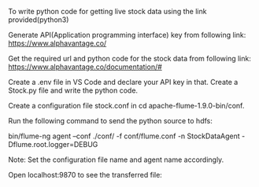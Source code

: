 To write python code for getting live stock data using the link provided(python3)

Generate API(Application programming interface) key from following link: https://www.alphavantage.co/

Get the required url and python code for the stock data from following link: https://www.alphavantage.co/documentation/#

Create a .env file in VS Code and declare your API key in that. Create a Stock.py file and write the python code.

Create a configuration file stock.conf in cd apache-flume-1.9.0-bin/conf.

Run the following command to send the python source to hdfs:

bin/flume-ng agent –conf ./conf/ -f conf/flume.conf -n StockDataAgent -Dflume.root.logger=DEBUG

Note: Set the configuration file name and agent name accordingly.

Open localhost:9870 to see the transferred file:
